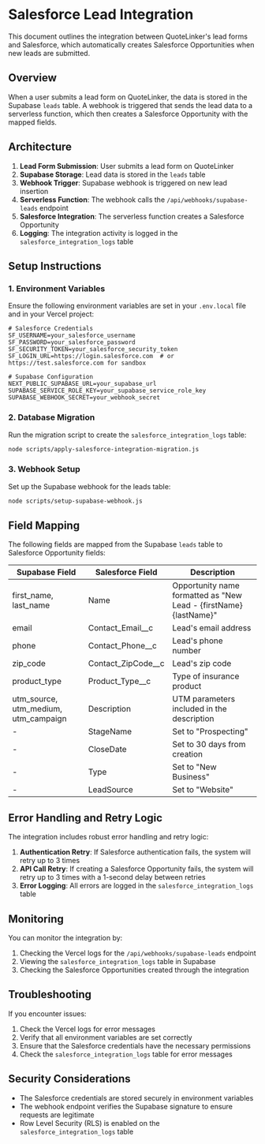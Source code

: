 # Salesforce Lead Integration

This document outlines the integration between QuoteLinker's lead forms and Salesforce, which automatically creates Salesforce Opportunities when new leads are submitted.

## Overview

When a user submits a lead form on QuoteLinker, the data is stored in the Supabase `leads` table. A webhook is triggered that sends the lead data to a serverless function, which then creates a Salesforce Opportunity with the mapped fields.

## Architecture

1. **Lead Form Submission**: User submits a lead form on QuoteLinker
2. **Supabase Storage**: Lead data is stored in the `leads` table
3. **Webhook Trigger**: Supabase webhook is triggered on new lead insertion
4. **Serverless Function**: The webhook calls the `/api/webhooks/supabase-leads` endpoint
5. **Salesforce Integration**: The serverless function creates a Salesforce Opportunity
6. **Logging**: The integration activity is logged in the `salesforce_integration_logs` table

## Setup Instructions

### 1. Environment Variables

Ensure the following environment variables are set in your `.env.local` file and in your Vercel project:

```
# Salesforce Credentials
SF_USERNAME=your_salesforce_username
SF_PASSWORD=your_salesforce_password
SF_SECURITY_TOKEN=your_salesforce_security_token
SF_LOGIN_URL=https://login.salesforce.com  # or https://test.salesforce.com for sandbox

# Supabase Configuration
NEXT_PUBLIC_SUPABASE_URL=your_supabase_url
SUPABASE_SERVICE_ROLE_KEY=your_supabase_service_role_key
SUPABASE_WEBHOOK_SECRET=your_webhook_secret
```

### 2. Database Migration

Run the migration script to create the `salesforce_integration_logs` table:

```bash
node scripts/apply-salesforce-integration-migration.js
```

### 3. Webhook Setup

Set up the Supabase webhook for the leads table:

```bash
node scripts/setup-supabase-webhook.js
```

## Field Mapping

The following fields are mapped from the Supabase `leads` table to Salesforce Opportunity fields:

| Supabase Field | Salesforce Field | Description |
|----------------|------------------|-------------|
| first_name, last_name | Name | Opportunity name formatted as "New Lead - {firstName} {lastName}" |
| email | Contact_Email__c | Lead's email address |
| phone | Contact_Phone__c | Lead's phone number |
| zip_code | Contact_ZipCode__c | Lead's zip code |
| product_type | Product_Type__c | Type of insurance product |
| utm_source, utm_medium, utm_campaign | Description | UTM parameters included in the description |
| - | StageName | Set to "Prospecting" |
| - | CloseDate | Set to 30 days from creation |
| - | Type | Set to "New Business" |
| - | LeadSource | Set to "Website" |

## Error Handling and Retry Logic

The integration includes robust error handling and retry logic:

1. **Authentication Retry**: If Salesforce authentication fails, the system will retry up to 3 times
2. **API Call Retry**: If creating a Salesforce Opportunity fails, the system will retry up to 3 times with a 1-second delay between retries
3. **Error Logging**: All errors are logged in the `salesforce_integration_logs` table

## Monitoring

You can monitor the integration by:

1. Checking the Vercel logs for the `/api/webhooks/supabase-leads` endpoint
2. Viewing the `salesforce_integration_logs` table in Supabase
3. Checking the Salesforce Opportunities created through the integration

## Troubleshooting

If you encounter issues:

1. Check the Vercel logs for error messages
2. Verify that all environment variables are set correctly
3. Ensure that the Salesforce credentials have the necessary permissions
4. Check the `salesforce_integration_logs` table for error messages

## Security Considerations

- The Salesforce credentials are stored securely in environment variables
- The webhook endpoint verifies the Supabase signature to ensure requests are legitimate
- Row Level Security (RLS) is enabled on the `salesforce_integration_logs` table 